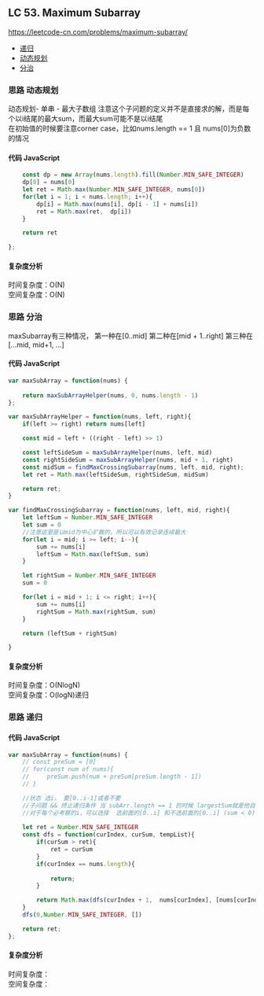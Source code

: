 ## LC 53. Maximum Subarray
https://leetcode-cn.com/problems/maximum-subarray/
- [递归](#思路-递归)
- [动态规划](#思路-动态规划)
- [分治](#思路-分治)
### 思路 动态规划
动态规划- 单串 - 最大子数组
注意这个子问题的定义并不是直接求的解，而是每个以i结尾的最大sum，而最大sum可能不是以i结尾  
在初始值的时候要注意corner case，比如nums.length == 1 且 nums[0]为负数的情况
#### 代码 JavaScript

```JavaScript
    const dp = new Array(nums.length).fill(Number.MIN_SAFE_INTEGER)
    dp[0] = nums[0]
    let ret = Math.max(Number.MIN_SAFE_INTEGER, nums[0])
    for(let i = 1; i < nums.length; i++){
        dp[i] = Math.max(nums[i], dp[i - 1] + nums[i])
        ret = Math.max(ret,  dp[i])
    }

    return ret

};

```

#### 复杂度分析
时间复杂度：O(N) </br>
空间复杂度：O(N)


### 思路 分治
maxSubarray有三种情况，
第一种在[0..mid] 第二种在[mid + 1..right] 第三种在 [...mid, mid+1, ...]
#### 代码 JavaScript

```JavaScript
var maxSubArray = function(nums) {
   
    return maxSubArrayHelper(nums, 0, nums.length - 1)
};

var maxSubArrayHelper = function(nums, left, right){
    if(left >= right) return nums[left]

    const mid = left + ((right - left) >> 1)

    const leftSideSum = maxSubArrayHelper(nums, left, mid)
    const rightSideSum = maxSubArrayHelper(nums, mid + 1, right)
    const midSum = findMaxCrossingSubarray(nums, left, mid, right);
    let ret = Math.max(leftSideSum, rightSideSum, midSum)

    return ret;
}

var findMaxCrossingSubarray = function(nums, left, mid, right){
    let leftSum = Number.MIN_SAFE_INTEGER
    let sum = 0
    //注意这里是以mid为中心扩散的，所以可以有效记录连续最大
    for(let i = mid; i >= left; i--){
        sum += nums[i]
        leftSum = Math.max(leftSum, sum)
    }

    let rightSum = Number.MIN_SAFE_INTEGER
    sum = 0

    for(let i = mid + 1; i <= right; i++){
        sum += nums[i]
        rightSum = Math.max(rightSum, sum)
    }

    return (leftSum + rightSum)

}

```

#### 复杂度分析
时间复杂度：O(NlogN) </br>
空间复杂度：O(logN)递归



### 思路 递归

#### 代码 JavaScript

```JavaScript
var maxSubArray = function(nums) {
    // const preSum = [0]
    // for(const num of nums){
    //     preSum.push(num + preSum[preSum.length - 1])
    // }

    //状态 选i， 要[0..i-1]或者不要
    //子问题 && 终止递归条件 当 subArr.length == 1 的时候 largestSum就是他自己； 终止递归在 i == arr.length 的时候
    //对于每个必考察的i，可以选择  选前面的[0..i] 和不选前面的[0..i] (sum < 0)
    
    let ret = Number.MIN_SAFE_INTEGER
    const dfs = function(curIndex, curSum, tempList){
        if(curSum > ret){
            ret = curSum
        }
        if(curIndex == nums.length){
       
            return;
        }

        return Math.max(dfs(curIndex + 1,  nums[curIndex], [nums[curIndex]] ), dfs(curIndex + 1,  curSum + nums[curIndex],tempList.concat([nums[curIndex]])))
    }
    dfs(0,Number.MIN_SAFE_INTEGER, [])

    return ret;
};

```

#### 复杂度分析
时间复杂度： </br>
空间复杂度：
